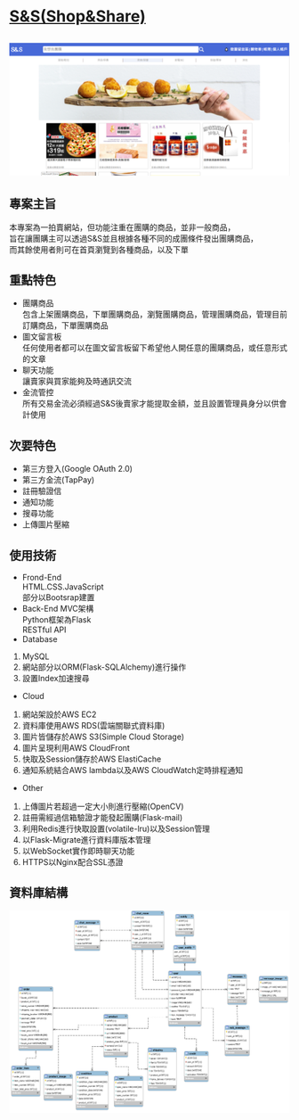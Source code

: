 # [S&S(Shop&Share)](https://shauncc.site/)
![img](img_readme/homepage.png)
---
## 專案主旨
本專案為一拍賣網站，但功能注重在團購的商品，並非一般商品，  
旨在讓團購主可以透過S&S並且根據各種不同的成團條件發出團購商品，  
而其餘使用者則可在首頁瀏覽到各種商品，以及下單
## 重點特色
* 團購商品  
包含上架團購商品，下單團購商品，瀏覽團購商品，管理團購商品，管理目前訂購商品，下單團購商品
* 圖文留言板  
任何使用者都可以在圖文留言板留下希望他人開任意的團購商品，或任意形式的文章
* 聊天功能  
讓賣家與買家能夠及時通訊交流
* 金流管控  
所有交易金流必須經過S&S後賣家才能提取金額，並且設置管理員身分以供會計使用
## 次要特色
* 第三方登入(Google OAuth 2.0)
* 第三方金流(TapPay)
* 註冊驗證信
* 通知功能
* 搜尋功能
* 上傳圖片壓縮
## 使用技術
* Frond-End  
HTML.CSS.JavaScript  
部分以Bootsrap建置
* Back-End
MVC架構    
Python框架為Flask  
RESTful API
* Database  
1. MySQL
2. 網站部分以ORM(Flask-SQLAlchemy)進行操作
3. 設置Index加速搜尋
* Cloud
1. 網站架設於AWS EC2
2. 資料庫使用AWS RDS(雲端關聯式資料庫)
3. 圖片皆儲存於AWS S3(Simple Cloud Storage)
4. 圖片呈現利用AWS CloudFront
5. 快取及Session儲存於AWS ElastiCache
6. 通知系統結合AWS lambda以及AWS CloudWatch定時排程通知
* Other
1. 上傳圖片若超過一定大小則進行壓縮(OpenCV)
2. 註冊需經過信箱驗證才能發起團購(Flask-mail)
3. 利用Redis進行快取設置(volatile-lru)以及Session管理
4. 以Flask-Migrate進行資料庫版本管理
5. 以WebSocket實作即時聊天功能
6. HTTPS以Nginx配合SSL憑證
## 資料庫結構
![img](img_readme/database.png)
